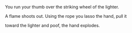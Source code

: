 You run your thumb over the striking wheel of the lighter.

A flame shoots out. Using the rope you lasso the hand, pull it

toward the lighter and poof, the hand explodes.